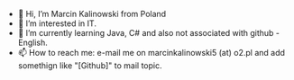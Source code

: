 - 👋 Hi, I’m Marcin Kalinowski from Poland
- 👀 I’m interested in IT.
- 🌱 I’m currently learning Java, C# and also not associated with github - English.
- 📫 How to reach me: e-mail me on marcinkalinowski5 (at) o2.pl and add somethign like "[Github]" to mail topic.


<!---
MarcinKalinowskiJS/MarcinKalinowskiJS is a ✨ special ✨ repository because its `README.md` (this file) appears on your GitHub profile.
You can click the Preview link to take a look at your changes.
--->
